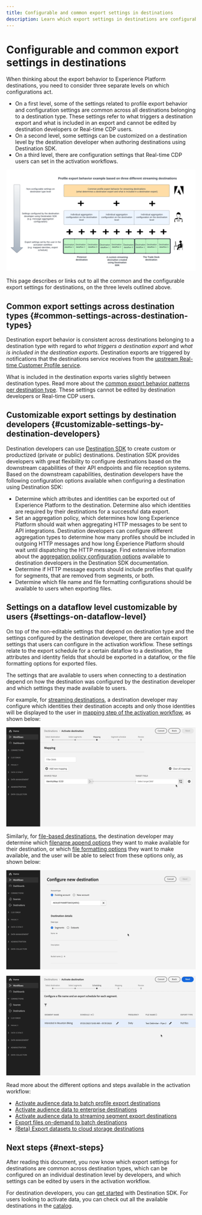 ```yaml
---
title: Configurable and common export settings in destinations
description: Learn which export settings in destinations are configurable on a destination level and which are fixed and cannot be edited.
---
```


# Configurable and common export settings in destinations

When thinking about the export behavior to Experience Platform destinations, you need to consider three separate levels on which configurations act.

* On a first level, some of the settings related to profile export behavior and configuration settings are common across all destinations belonging to a destination type. These settings refer to what triggers a destination export and what is included in an export and cannot be edited by destination developers or Real-time CDP users.
* On a second level, some settings can be customized on a destination level by the destination developer when authoring destinations using Destination SDK. 
* On a third level, there are configuration settings that Real-time CDP users can set in the activation workflows.

![Diagram showing the interplay between common and configurable export settings for destinations](/help/destinations/assets/how-destinations-work/profile-export-behavior-diagram.png)

This page describes or links out to all the common and the configurable export settings for destinations, on the three levels outlined above.

## Common export settings across destination types {#common-settings-across-destination-types}

Destination export behavior is consistent across destinations belonging to a destination type with regard to *what triggers a destination export* and *what is included in the destination exports*. Destination exports are triggered by notifications that the destinations service receives from the [upstream Real-time Customer Profile service](https://experienceleague.adobe.com/docs/blueprints-learn/architecture/architecture-overview/platform-applications.html?lang=en#adobe-experience-platform-%26-applications-detailed-architecture-diagram). 

What is included in the destination exports varies slightly between destination types. Read more about the [common export behavior patterns per destination type](/help/destinations/how-destinations-work/profile-export-behavior.md). These settings cannot be edited by destination developers or Real-time CDP users.

## Customizable export settings by destination developers {#customizable-settings-by-destination-developers}

Destination developers can use [Destination SDK](/help/destinations/destination-sdk/overview.md) to create custom or productized (private or public) destinations. Destination SDK provides developers with great flexibility to configure destinations based on the downstream capabilities of their API endpoints and file reception systems. Based on the downstream capabilities, destination developers have the following configuration options available when configuring a destination using Destination SDK:

* Determine which attributes and identities can be exported out of Experience Platform to the destination. Determine also which identities are required by their destinations for a successful data export.
* Set an aggregation policy, which determines how long Experience Platform should wait when aggregating HTTP messages to be sent to API integrations. Destination developers can configure different aggregation types to determine how many profiles should be included in outgoing HTTP messages and how long Experience Platform should wait until dispatching the HTTP message. Find extensive information about the [aggregation policy configuration options](/help/destinations/destination-sdk/destination-configuration.md#aggregation) available to destination developers in the Destination SDK documentation.
* Determine if HTTP message exports should include profiles that qualify for segments, that are removed from segments, or both.
* Determine which file name and file formatting configurations should be available to users when exporting files.

## Settings on a dataflow level customizable by users {#settings-on-dataflow-level}

On top of the non-editable settings that depend on destination type and the settings configured by the destination developer, there are certain export settings that users can configure in the activation workflow. These settings relate to the export schedule for a certain dataflow to a destination, the attributes and identity fields that should be exported in a dataflow, or the file formatting options for exported files.

The settings that are available to users when connecting to a destination depend on how the destination was configured by the destination developer and which settings they made available to users.

For example, for [streaming destinations](/help/destinations/destination-types.md#streaming-destinations), a destination developer may configure which identities their destination accepts and only those identities will be displayed to the user in [mapping step of the activation workflow](/help/destinations/ui/activate-segment-streaming-destinations.md#mapping), as shown below:

![Screen recording of the identity selection for target field in the mapping step of the activation workflow. ](/help/destinations/assets/how-destinations-work/identity-mapping-example.gif)

Similarly, for [file-based destinations](/help/destinations/destination-types.md#file-based), the destination developer may determine which [filename append options](/help/destinations/ui/activate-batch-profile-destinations.md#file-names) they want to make available for their destination, or which [file formatting options](/help/destinations/destination-sdk/guides/batch/configure-file-formatting-options.md) they want to make available, and the user will be able to select from these options only, as shown below:

![Screen recording of the file formatting option when connecting to a file-based destination.](/help/destinations/assets/how-destinations-work/file-formatting-options.gif)

![Screen recording of the filename append option in the scheduling step of the activation workflow. ](/help/destinations/assets/how-destinations-work/filename-append-options.gif)

Read more about the different options and steps available in the activation workflow:

* [Activate audience data to batch profile export destinations](/help/destinations/ui/activate-batch-profile-destinations.md)
* [Activate audience data to enterprise destinations](/help/destinations/ui/activate-streaming-profile-destinations.md)
* [Activate audience data to streaming segment export destinations](/help/destinations/ui/activate-segment-streaming-destinations.md)
* [Export files on-demand to batch destinations](/help/destinations/ui/export-file-now.md)
* [(Beta) Export datasets to cloud storage destinations](/help/destinations/ui/export-datasets.md)

## Next steps {#next-steps}

After reading this document, you now know which export settings for destinations are common across destination types, which can be configured on an individual destination level by developers, and which settings can be edited by users in the activation workflow. 

For destination developers, you can [get started](/help/destinations/destination-sdk/getting-started.md) with Destination SDK. For users looking to activate data, you can check out all the available destinations in the [catalog](/help/destinations/catalog/overview.md).